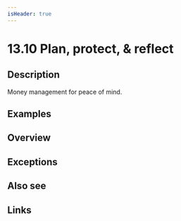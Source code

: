 ```yaml
---
isHeader: true
---
```


# 13.10 Plan, protect, & reflect

## Description

Money management for peace of mind.

## Examples

## Overview

## Exceptions

## Also see

## Links
